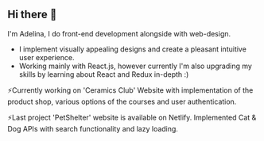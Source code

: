 ## Hi there 👋

I'm Adelina, I do front-end development alongside with web-design.
- I implement visually appealing designs and create a pleasant intuitive user experience.
- Working mainly with React.js, however currently I'm also upgrading my skills by learning about React and Redux in-depth :)

⚡Currently working on 'Ceramics Club' Website with implementation of the product shop, various options of the courses and user authentication.

⚡Last project 'PetShelter' website is available on Netlify. Implemented Cat & Dog APIs with search functionality and lazy loading.





 


<!--
**adelinetr/adelinetr** is a ✨ _special_ ✨ repository because its `README.md` (this file) appears on your GitHub profile.

Here are some ideas to get you started:

- 🔭 I’m currently working on ...
- 🌱 I’m currently learning ...
- 👯 I’m looking to collaborate on ...
- 🤔 I’m looking for help with ...
- 💬 Ask me about ...
- 📫 How to reach me: ...
- 😄 Pronouns: ...
- ⚡ Fun fact: ...
-->
